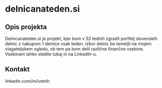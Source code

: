 # delnicanateden.si
## Opis projekta
Delnicanateden.si je projekt, kjer bom v 52 tednih zgradil portfelj slovenskih delnic z nakupom 1 delnice vsak teden. Izbor delnic bo temeljil na mojem vlagateljskem ogledu, ob tem pa bom delil različne finančne vsebine. Vsebinam lahko sledite tukaj in na LinkedIn-u.
## Kontakt
linkedin.com/in/ivetrih